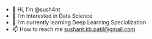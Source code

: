 - 👋 Hi, I’m @sush4nt
- 👀 I’m interested in Data Science
- 🌱 I’m currently learning Deep Learning Specialization
- 📫 How to reach me sushant.kb.patil@gmail.com

<!---
sush4nt/sush4nt is a ✨ special ✨ repository because its `README.md` (this file) appears on your GitHub profile.
You can click the Preview link to take a look at your changes.
--->
